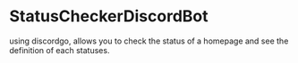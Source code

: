 # StatusCheckerDiscordBot
using discordgo, allows you to check the status of a homepage and see the definition of each statuses.
